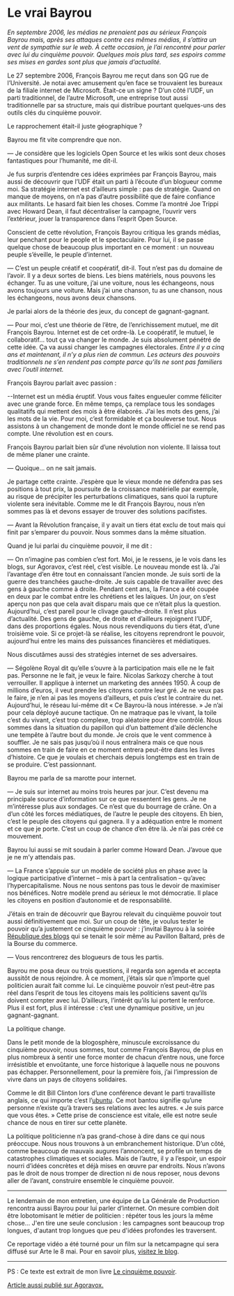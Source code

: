 # Le vrai Bayrou

*En septembre 2006, les médias ne prenaient pas au sérieux François Bayrou mais, après ses attaques contre ces mêmes médias, il s’attira un vent de sympathie sur le web. À cette occasion, je l’ai rencontré pour parler avec lui du cinquième pouvoir. Quelques mois plus tard, ses espoirs comme ses mises en gardes sont plus que jamais d’actualité.*

Le 27 septembre 2006, François Bayrou me reçut dans son QG rue de l’Université. Je notai avec amusement qu’en face se trouvaient les bureaux de la filiale internet de Microsoft. Était-ce un signe ? D’un côté l’UDF, un parti traditionnel, de l’autre Microsoft, une entreprise tout aussi traditionnelle par sa structure, mais qui distribue pourtant quelques-uns des outils clés du cinquième pouvoir.

Le rapprochement était-il juste géographique ?

Bayrou me fit vite comprendre que non.

— Je considère que les logiciels Open Source et les wikis sont deux choses fantastiques pour l’humanité, me dit-il.

Je fus surpris d’entendre ces idées exprimées par François Bayrou, mais aussi de découvrir que l’UDF était un parti à l’écoute d’un blogueur comme moi. Sa stratégie internet est d’ailleurs simple : pas de stratégie. Quand on manque de moyens, on n’a pas d’autre possibilité que de faire confiance aux militants. Le hasard fait bien les choses. Comme l’a montré Joe Trippi avec Howard Dean, il faut décentraliser la campagne, l’ouvrir vers l’extérieur, jouer la transparence dans l’esprit Open Source.

Conscient de cette révolution, François Bayrou critiqua les grands médias, leur penchant pour le people et le spectaculaire. Pour lui, il se passe quelque chose de beaucoup plus important en ce moment : un nouveau peuple s’éveille, le peuple d’internet.

— C’est un peuple créatif et coopératif, dit-il. Tout n’est pas du domaine de l’avoir. Il y a deux sortes de biens. Les biens matériels, nous pouvons les échanger. Tu as une voiture, j’ai une voiture, nous les échangeons, nous avons toujours une voiture. Mais j’ai une chanson, tu as une chanson, nous les échangeons, nous avons deux chansons.

Je parlai alors de la théorie des jeux, du concept de gagnant-gagnant.

— Pour moi, c’est une théorie de l’être, de l’enrichissement mutuel, me dit François Bayrou. Internet est de cet ordre-là. Le coopératif, le mutuel, le collaboratif… tout ça va changer le monde. Je suis absolument pénétré de cette idée. Ça va aussi changer les campagnes électorales. *Entre il y a cinq ans et maintenant, il n’y a plus rien de commun. Les acteurs des pouvoirs traditionnels ne s’en rendent pas compte parce qu’ils ne sont pas familiers avec l’outil internet.*

François Bayrou parlait avec passion :

--Internet est un média éruptif. Vous vous faites engueuler comme féliciter avec une grande force. En même temps, ça remplace tous les sondages qualitatifs qui mettent des mois à être élaborés. J’ai les mots des gens, j’ai les mots de la vie. Pour moi, c’est formidable et ça bouleverse tout. Nous assistons à un changement de monde dont le monde officiel ne se rend pas compte. Une révolution est en cours.

François Bayrou parlait bien sûr d’une révolution non violente. Il laissa tout de même planer une crainte.

— Quoique… on ne sait jamais.

Je partage cette crainte. J’espère que le vieux monde ne défendra pas ses positions à tout prix, la poursuite de la croissance matérielle par exemple, au risque de précipiter les perturbations climatiques, sans quoi la rupture violente sera inévitable. Comme me le dit François Bayrou, nous n’en sommes pas là et devons essayer de trouver des solutions pacifistes.

— Avant la Révolution française, il y avait un tiers état exclu de tout mais qui finit par s’emparer du pouvoir. Nous sommes dans la même situation.

Quand je lui parlai du cinquième pouvoir, il me dit :

— On n’imagine pas combien c’est fort. Moi, je le ressens, je le vois dans les blogs, sur Agoravox, c’est réel, c’est visible. Le nouveau monde est là. J’ai l’avantage d’en être tout en connaissant l’ancien monde. Je suis sorti de la guerre des tranchées gauche-droite. Je suis capable de travailler avec des gens à gauche comme à droite. Pendant cent ans, la France a été coupée en deux par le combat entre les chrétiens et les laïques. Un jour, on s’est aperçu non pas que cela avait disparu mais que ce n’était plus la question. Aujourd’hui, c’est pareil pour le clivage gauche-droite. Il n’est plus d’actualité. Des gens de gauche, de droite et d’ailleurs rejoignent l’UDF, dans des proportions égales. Nous nous revendiquons du tiers état, d’une troisième voie. Si ce projet-là se réalise, les citoyens reprendront le pouvoir, aujourd’hui entre les mains des puissances financières et médiatiques.

Nous discutâmes aussi des stratégies internet de ses adversaires.

— Ségolène Royal dit qu’elle s’ouvre à la participation mais elle ne le fait pas. Personne ne le fait, je veux le faire. Nicolas Sarkozy cherche à tout verrouiller. Il applique à internet un marketing des années 1950. À coup de millions d’euros, il veut prendre les citoyens contre leur gré. Je ne veux pas le faire, je n’en ai pas les moyens d’ailleurs, et puis c’est le contraire du net. Aujourd’hui, le réseau lui-même dit « Ce Bayrou-là nous intéresse. » Je n’ai pour cela déployé aucune tactique. On ne matraque pas le vivant, la toile c’est du vivant, c’est trop complexe, trop aléatoire pour être contrôlé. Nous sommes dans la situation du papillon qui d’un battement d’aile déclenche une tempête à l’autre bout du monde. Je crois que le vent commence à souffler. Je ne sais pas jusqu’où il nous entraînera mais ce que nous sommes en train de faire en ce moment entrera peut-être dans les livres d’histoire. Ce que je voulais et cherchais depuis longtemps est en train de se produire. C’est passionnant.

Bayrou me parla de sa marotte pour internet.

— Je suis sur internet au moins trois heures par jour. C’est devenu ma principale source d’information sur ce que ressentent les gens. Je ne m’intéresse plus aux sondages. Ce n’est que du bourrage de crâne. On a d’un côté les forces médiatiques, de l’autre le peuple des citoyens. Eh bien, c’est le peuple des citoyens qui gagnera. Il y a adéquation entre le moment et ce que je porte. C’est un coup de chance d’en être là. Je n’ai pas créé ce mouvement.

Bayrou lui aussi se mit soudain à parler comme Howard Dean. J’avoue que je ne m’y attendais pas.

— La France s’appuie sur un modèle de société plus en phase avec la logique participative d’internet – mis à part la centralisation – qu’avec l’hypercapitalisme. Nous ne nous sentons pas tous le devoir de maximiser nos bénéfices. Notre modèle prend au sérieux le mot démocratie. Il place les citoyens en position d’autonomie et de responsabilité.

J’étais en train de découvrir que Bayrou relevait du cinquième pouvoir tout aussi définitivement que moi. Sur un coup de tête, je voulus tester le pouvoir qu’a justement ce cinquième pouvoir : j’invitai Bayrou à la soirée [République des blogs](http://www.republiquedesblogs.net) qui se tenait le soir même au Pavillon Baltard, près de la Bourse du commerce.

— Vous rencontrerez des blogueurs de tous les partis.

Bayrou me posa deux ou trois questions, il regarda son agenda et accepta aussitôt de nous rejoindre. À ce moment, j’étais sûr que n’importe quel politicien aurait fait comme lui. Le cinquième pouvoir n’est peut-être pas réel dans l’esprit de tous les citoyens mais les politiciens savent qu’ils doivent compter avec lui. D’ailleurs, l’intérêt qu’ils lui portent le renforce. Plus il est fort, plus il intéresse : c’est une dynamique positive, un jeu gagnant-gagnant.

La politique change.

Dans le petit monde de la blogosphère, minuscule excroissance du cinquième pouvoir, nous sommes, tout comme François Bayrou, de plus en plus nombreux à sentir une force monter de chacun d’entre nous, une force irrésistible et envoûtante, une force historique à laquelle nous ne pouvons pas échapper. Personnellement, pour la première fois, j’ai l’impression de vivre dans un pays de citoyens solidaires.

Comme le dit Bill Clinton lors d’une conférence devant le parti travailliste anglais, ce qui importe c’est l’[ubuntu](http://news.bbc.co.uk/2/hi/uk_news/magazine/5388182.stm). Ce mot bantou signifie qu’une personne n’existe qu’à travers ses relations avec les autres. « Je suis parce que vous êtes. » Cette prise de conscience est vitale, elle est notre seule chance de nous en tirer sur cette planète.

La politique politicienne n’a pas grand-chose à dire dans ce qui nous préoccupe. Nous nous trouvons à un embranchement historique. D’un côté, comme beaucoup de mauvais augures l’annoncent, se profile un temps de catastrophes climatiques et sociales. Mais de l’autre, il y a l’espoir, un espoir nourri d’idées concrètes et déjà mises en œuvre par endroits. Nous n’avons pas le droit de nous tromper de direction ni de nous reposer, nous devons aller de l’avant, construire ensemble le cinquième pouvoir.

---

Le lendemain de mon entretien, une équipe de La Générale de Production rencontra aussi Bayrou pour lui parler d’internet. On mesure combien doit être lobotomisant le métier de politicien : répéter tous les jours la même chose... J'en tire une seule conclusion : les campagnes sont beaucoup trop longues, d'autant trop longues que peu d'idées profondes les traversent.

Ce reportage vidéo a été tourné pour un film sur la netcampagne qui sera diffusé sur Arte le 8 mai. Pour en savoir plus, [visitez le blog](http://blogs.arte.tv/e-campagne_2007).

---

PS : Ce texte est extrait de mon livre [Le cinquième pouvoir](/le-cinquieme-pouvoir/).

[Article aussi publié sur Agoravox.](http://www.agoravox.fr/article.php3?id_article=22697)